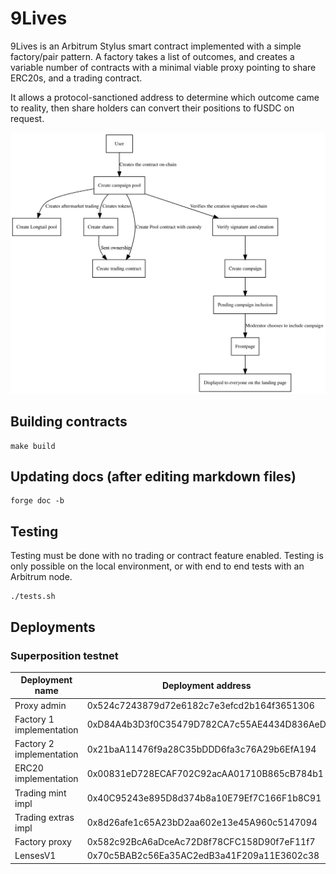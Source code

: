 
# 9Lives

9Lives is an Arbitrum Stylus smart contract implemented with a simple factory/pair
pattern. A factory takes a list of outcomes, and creates a variable number of contracts
with a minimal viable proxy pointing to share ERC20s, and a trading contract.

It allows a protocol-sanctioned address to determine which outcome came to reality,
then share holders can convert their positions to fUSDC on request.

![Diagram of the system](diagram.svg)

## Building contracts

	make build

## Updating docs (after editing markdown files)

	forge doc -b

## Testing

Testing must be done with no trading or contract feature enabled. Testing is only possible
on the local environment, or with end to end tests with an Arbitrum node.

	./tests.sh

## Deployments

### Superposition testnet

|      Deployment name     |              Deployment address            |
|--------------------------|--------------------------------------------|
| Proxy admin              | 0x524c7243879d72e6182c7e3efcd2b164f3651306 |
| Factory 1 implementation | 0xD84A4b3D3f0C35479D782CA7c55AE4434D836AeD |
| Factory 2 implementation | 0x21baA11476f9a28C35bDDD6fa3c76A29b6EfA194 |
| ERC20 implementation     | 0x00831eD728ECAF702C92acAA01710B865cB784b1 |
| Trading mint impl        | 0x40C95243e895D8d374b8a10E79Ef7C166F1b8C91 |
| Trading extras impl      | 0x8d26afe1c65A23bD2aa602e13e45A960c5147094 |
| Factory proxy            | 0x582c92BcA6aDceAc72D8f78CFC158D90f7eF11f7 |
| LensesV1                 | 0x70c5BAB2c56Ea35AC2edB3a41F209a11E3602c38 |
